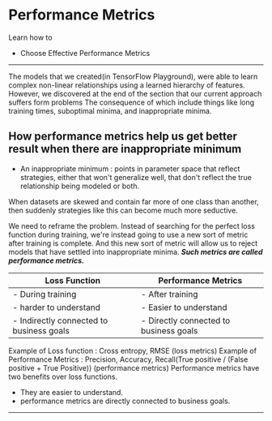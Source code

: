 # Performance Metrics

Learn how to

- Choose Effective Performance Metrics

---

The models that we created(in TensorFlow Playground), were able to learn complex non-linear relationships using a learned hierarchy of features.  
However, we discovered at the end of the section that our current approach suffers form problems The consequence of which include things like long training times, suboptimal minima, and inappropriate minima.

## How performance metrics help us get better result when there are inappropriate minimum  

- An inappropriate minimum : points in parameter space that reflect strategies, either that won't generalize well, that don't reflect the true relationship being modeled or both.

When datasets are skewed and contain far more of one class than another, then suddenly strategies like this can become much more seductive.  

We need to reframe the problem. Instead of searching for the perfect loss function during training, we're instead going to use a new sort of metric after training is complete. And this new sort of metric will allow us to reject models that have settled into inappropriate minima. ***Such metrics are called performance metrics.***

 Loss Function | Performance Metrics
---------------|----------------------
- During training | - After training
- harder to understand | - Easier to understand
- Indirectly connected to business goals | - Directly connected to business goals

Example of Loss function : Cross entropy, RMSE  (loss metrics)
Example of Performance Metrics : Precision, Accuracy, Recall(True positive / (False positive + True Positive)) (performance metrics)
Performance metrics have two benefits over loss functions.

- They are easier to understand.
- performance metrics are directly connected to business goals.

---
